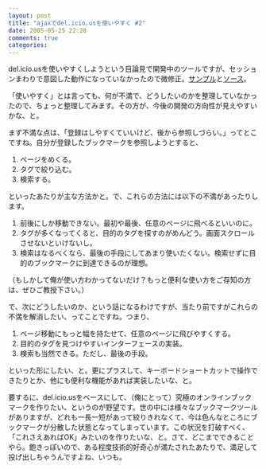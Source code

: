 ```yaml
---
layout: post
title: "ajaxでdel.icio.usを使いやすく #2"
date: 2005-05-25 22:28
comments: true
categories: 
---
```

<p class="entryBody">
del.icio.usを使いやすくしようという目論見で開発中のツールですが、セッションまわりで意図した動作になっていなかったので微修正。<a href="/md/" target="_blank">サンプル</a>と<a href="/archives/MyDelicious.tar.gz">ソース</a>。
</p>

<p class="entryBody">
「使いやすく」とは言っても、何が不満で、どうしたいのかを整理していなかったので、ちょっと整理してみます。その方が、今後の開発の方向性が見えやすいかな、と。
</p>

<p class="entryBody">
まず不満な点は、「登録はしやすくていいけど、後から参照しづらい。」ってとこですね。自分が登録したブックマークを参照しようとすると、
</p>

<ol class="entryBody">
<li>ページをめくる。</li>
<li>タグで絞り込む。</li>
<li>検索する。</li>
</ol>

<p class="entryBody">
といったあたりが主な方法かと。で、これらの方法には以下の不満があったりします。
</p>

<ol class="entryBody">
<li>前後にしか移動できない。最初や最後、任意のページに飛べるといいのに。</li>
<li>タグが多くなってくると、目的のタグを探すのがめんどう。画面スクロールさせないといけないし。</li>
<li>検索はなるべくなら、最後の手段にしてあまり使いたくない。検索せずに目的のブックマークに到達できるのが理想。</li>
</ol>

<p class="entryBody">
（もしかして俺が使い方わかってないだけ？もっと便利な使い方をご存知の方は、ぜひご教授下さい。）
</p>

<p class="entryBody">
で、次にどうしたいのか、という話になるわけですが、当たり前ですがこれらの不満を解消したい、ってことですね。つまり、
</p>

<ol class="entryBody">
<li>ページ移動にもっと幅を持たせて、任意のページに飛びやすくする。</li>
<li>目的のタグを見つけやすいインターフェースの実装。</li>
<li>検索も当然できる。ただし、最後の手段。</li>
</ol>

<p class="entryBody">
といった形にしたい、と。更にプラスして、キーボードショートカットで操作できたりとか、他にも便利な機能があれば実装したいな、と。
</p>

<p class="entryBody">
要するに、del.icio.usをベースにして、（俺にとって）究極のオンラインブックマークを作りたい、というのが野望です。世の中には様々なブックマークツールがありますが、どれも一長一短があって絞りきれなくて、今は色んなところにブックマークが分散した状態となってしまっています。この状況を打破すべく、「これさえあればOK」みたいのを作りたいな、と。さて、どこまでできることやら。飽きっぽいので、ある程度技術的好奇心が満たされたあたりで、満足して投げ出しちゃうんですよね、いつも。
</p>
